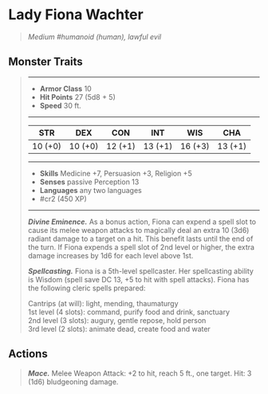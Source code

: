 # Lady Fiona Wachter
>*Medium #humanoid (human), lawful evil*
## Monster Traits
>___
>- **Armor Class** 10
>- **Hit Points** 27 (5d8 + 5)
>- **Speed** 30 ft.
>___
>|STR|DEX|CON|INT|WIS|CHA|
>|:---:|:---:|:---:|:---:|:---:|:---:|
>|10 (+0)|10 (+0)|12 (+1)|13 (+1)|16 (+3)|13 (+1)|
>___
>- **Skills** Medicine +7, Persuasion +3, Religion +5
>- **Senses** passive Perception 13
>- **Languages** any two languages
>- #cr2 (450 XP)
>___
>***Divine Eminence.*** As a bonus action, Fiona can expend a spell slot to cause its melee weapon attacks to magically deal an extra 10 (3d6) radiant damage to a target on a hit. This benefit lasts until the end of the turn. If Fiona expends a spell slot of 2nd level or higher, the extra damage increases by 1d6 for each level above 1st.  
>
>***Spellcasting.*** Fiona is a 5th-level spellcaster. Her spellcasting ability is Wisdom (spell save DC 13, +5 to hit with spell attacks). Fiona has the following cleric spells prepared:  
>
>Cantrips (at will): light, mending, thaumaturgy  
>1st level (4 slots): command, purify food and drink, sanctuary  
>2nd level (3 slots): augury, gentle repose, hold person  
>3rd level (2 slots): animate dead, create food and water  
>
## Actions
>***Mace.*** Melee Weapon Attack: +2 to hit, reach 5 ft., one target. Hit: 3 (1d6) bludgeoning damage.